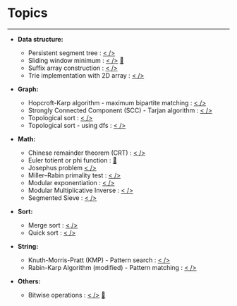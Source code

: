 # Topics
---
- **Data structure:**
    - Persistent segment tree : [< />](https://github.com/shahed-shd/Code-Library/blob/master/Persistent%20segment%20tree%20implementation%20with%20array.cpp "Implementation")
    - Sliding window minimum : [< />](https://github.com/shahed-shd/Code-Library/blob/master/Sliding%20window%20minimum.cpp "Implementation") [🔗](https://people.cs.uct.ac.za/~ksmith/articles/sliding_window_minimum.html)
    - Suffix array construction : [< />](https://github.com/shahed-shd/Code-Library/blob/master/Suffix%20array%20construction.cpp "Implementation")
    - Trie implementation with 2D array : [< />](https://github.com/shahed-shd/Code-Library/blob/master/Trie%20implementation%20with%202D%20array.cpp "Implementation")
    
- **Graph:**
    - Hopcroft-Karp algorithm - maximum bipartite matching : [< />](https://github.com/shahed-shd/Code-Library/blob/master/Hopcroft-Karp%20algorithm%20-%20maximum%20bipartite%20matching.cpp "Implementation")
    - Strongly Connected Component (SCC) - Tarjan algorithm : [< />](https://github.com/shahed-shd/Code-Library/blob/master/SCC%20and%20DAG%20-%20Tarjan%20algorithm.cpp "Implementation")
    - Topological sort : [< />](https://github.com/shahed-shd/Code-Library/blob/master/Topological%20sort.cpp "Implementation")
    - Topological sort - using dfs : [< />](https://github.com/shahed-shd/Code-Library/blob/master/Topological%20sort%20-%20using%20dfs.cpp "Implementation")

- **Math:**
    - Chinese remainder theorem (CRT) : [< />](https://github.com/shahed-shd/Code-Library/blob/master/Chinese%20remainder%20theorem%20implementation.cpp "Implementation")
    - Euler totient or phi function : [🔗](https://en.wikipedia.org/wiki/Euler%27s_totient_function "Wikipedia")
    - Josephus problem [< />](https://github.com/shahed-shd/Code-Library/blob/master/Josephus%20problem.cpp "Implementation")
    - Miller–Rabin primality test :  [< />](https://github.com/shahed-shd/Code-Library/blob/master/Miller%E2%80%93Rabin%20primality%20test.cpp "Implementation")
    - Modular exponentiation : [< />](https://github.com/shahed-shd/Code-Library/blob/master/Modular%20exponentiation%20-%20Right-to-left%20binary%20method.cpp "Right-to-left binary method")
    - Modular Multiplicative Inverse : [< />](https://github.com/shahed-shd/Code-Library/blob/master/Modular%20Multiplicative%20Inverse.cpp)
    - Segmented Sieve : [< />](https://github.com/shahed-shd/Code-Library/blob/master/Segmented%20Sieve.cpp "Implementation")

- **Sort:**
    - Merge sort : [< />](https://github.com/shahed-shd/Code-Library/blob/master/Merge%20sort.cpp "Implementaion")
    - Quick sort : [< />](https://github.com/shahed-shd/Code-Library/blob/master/Quick%20sort.cpp "Implementation")
- **String:**
    - Knuth-Morris-Pratt (KMP) - Pattern search : [< />](https://github.com/shahed-shd/Code-Library/blob/master/Knuth-Morris-Pratt%20(KMP)%20-%20Pattern%20search.cpp "Implementation")
    - Rabin-Karp Algorithm (modified) - Pattern matching : [< />](https://github.com/shahed-shd/Code-Library/blob/master/Rabin-Karp%20Algorithm%20(modified)%20-%20Pattern%20matching.cpp "Implementation")

- **Others:**
    - Bitwise operations : [< />](https://github.com/shahed-shd/Code-Library/blob/master/Bitwise%20operations.cpp "Implementation") [🔗](https://graphics.stanford.edu/~seander/bithacks.html)